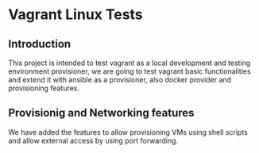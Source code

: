 # Vagrant Linux Tests

## Introduction

This project is intended to test vagrant as a local development and testing
environment provisioner, we are going to test vagrant basic functionalities
and extend it with ansible as a provisioner, also docker provider and
provisioning features.

## Provisionig and Networking features

We have added the features to allow provisioning VMs using shell scripts and
allow external access by using port forwarding.
